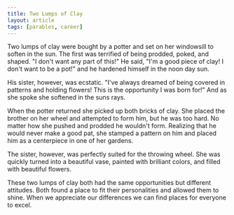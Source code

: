 ```yaml
---
title: Two Lumps of Clay
layout: article
tags: [parables, career]
---
```

Two lumps of clay were bought by a potter and set on her windowsill to
soften in the sun. The first was terrified of being prodded, poked, and shaped.
"I don't want any part of this!" He said, "I'm a good piece of clay! I don't
want to be a pot!" and he hardened himself in the noon day sun.

<!--more-->

His sister, however, was ecstatic. "I've always dreamed of being covered in
patterns and holding flowers! This is the opportunity I was born for!" And as
she spoke she softened in the suns rays.

When the potter returned she picked up both bricks of clay. She placed the
brother on her wheel and attempted to form him, but he was too hard. No matter
how she pushed and prodded he wouldn't form. Realizing that he would never make
a good pat, she stamped a pattern on him and placed him as a centerpiece in one
of her gardens.

The sister, however, was perfectly suited for the throwing wheel. She was
quickly turned into a beautiful vase, painted with brilliant colors, and filled
with beautiful flowers.

These two lumps of clay both had the same opportunities but different attitudes.
Both found a place to fit their personalities and allowed them to shine. When we
appreciate our differences we can find places for everyone to excel.
